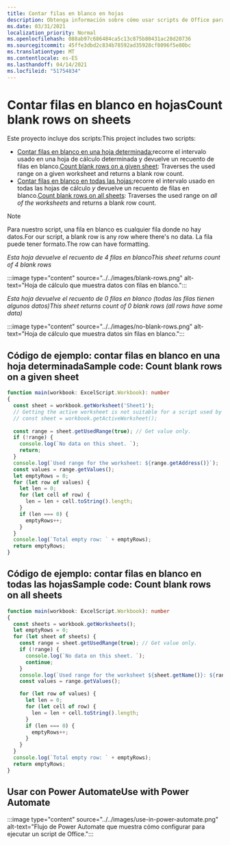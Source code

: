 ```yaml
---
title: Contar filas en blanco en hojas
description: Obtenga información sobre cómo usar scripts de Office para detectar si hay filas en blanco en lugar de datos en las hojas de cálculo y, a continuación, informe del recuento de filas en blanco que se usará en un flujo de Power Automate.
ms.date: 03/31/2021
localization_priority: Normal
ms.openlocfilehash: 088ab97c686484ca5c13c875b80431ac28d20736
ms.sourcegitcommit: 45ffe3dbd2c834b78592ad35928cf8096f5e80bc
ms.translationtype: MT
ms.contentlocale: es-ES
ms.lasthandoff: 04/14/2021
ms.locfileid: "51754834"
---
```

# <a name="count-blank-rows-on-sheets"></a><span data-ttu-id="17fb7-103">Contar filas en blanco en hojas</span><span class="sxs-lookup"><span data-stu-id="17fb7-103">Count blank rows on sheets</span></span>

<span data-ttu-id="17fb7-104">Este proyecto incluye dos scripts:</span><span class="sxs-lookup"><span data-stu-id="17fb7-104">This project includes two scripts:</span></span>

* <span data-ttu-id="17fb7-105">[Contar filas en blanco en una hoja determinada:](#sample-code-count-blank-rows-on-a-given-sheet)recorre el intervalo usado en una hoja de cálculo determinada y devuelve un recuento de filas en blanco.</span><span class="sxs-lookup"><span data-stu-id="17fb7-105">[Count blank rows on a given sheet](#sample-code-count-blank-rows-on-a-given-sheet): Traverses the used range on a given worksheet and returns a blank row count.</span></span>
* <span data-ttu-id="17fb7-106">[Contar filas en blanco en todas las hojas:](#sample-code-count-blank-rows-on-all-sheets)recorre el intervalo usado en todas las hojas de cálculo _y_ devuelve un recuento de filas en blanco.</span><span class="sxs-lookup"><span data-stu-id="17fb7-106">[Count blank rows on all sheets](#sample-code-count-blank-rows-on-all-sheets): Traverses the used range on _all of the worksheets_ and returns a blank row count.</span></span>

> [!NOTE]
> <span data-ttu-id="17fb7-107">Para nuestro script, una fila en blanco es cualquier fila donde no hay datos.</span><span class="sxs-lookup"><span data-stu-id="17fb7-107">For our script, a blank row is any row where there's no data.</span></span> <span data-ttu-id="17fb7-108">La fila puede tener formato.</span><span class="sxs-lookup"><span data-stu-id="17fb7-108">The row can have formatting.</span></span>

<span data-ttu-id="17fb7-109">_Esta hoja devuelve el recuento de 4 filas en blanco_</span><span class="sxs-lookup"><span data-stu-id="17fb7-109">_This sheet returns count of 4 blank rows_</span></span>

:::image type="content" source="../../images/blank-rows.png" alt-text="Hoja de cálculo que muestra datos con filas en blanco.":::

<span data-ttu-id="17fb7-111">_Esta hoja devuelve el recuento de 0 filas en blanco (todas las filas tienen algunos datos)_</span><span class="sxs-lookup"><span data-stu-id="17fb7-111">_This sheet returns count of 0 blank rows (all rows have some data)_</span></span>

:::image type="content" source="../../images/no-blank-rows.png" alt-text="Hoja de cálculo que muestra datos sin filas en blanco.":::

## <a name="sample-code-count-blank-rows-on-a-given-sheet"></a><span data-ttu-id="17fb7-113">Código de ejemplo: contar filas en blanco en una hoja determinada</span><span class="sxs-lookup"><span data-stu-id="17fb7-113">Sample code: Count blank rows on a given sheet</span></span>

```TypeScript
function main(workbook: ExcelScript.Workbook): number
{
  const sheet = workbook.getWorksheet('Sheet1'); 
  // Getting the active worksheet is not suitable for a script used by Power Automate.
  // const sheet = workbook.getActiveWorksheet();
  
  const range = sheet.getUsedRange(true); // Get value only.
  if (!range) {
    console.log(`No data on this sheet. `);
    return;
  }
  console.log(`Used range for the worksheet: ${range.getAddress()}`);
  const values = range.getValues();
  let emptyRows = 0;
  for (let row of values) {
    let len = 0; 
    for (let cell of row) {
      len = len + cell.toString().length;
    }
    if (len === 0) { 
      emptyRows++;
    }
  }
  console.log(`Total empty row: ` + emptyRows);
  return emptyRows;
}
```

## <a name="sample-code-count-blank-rows-on-all-sheets"></a><span data-ttu-id="17fb7-114">Código de ejemplo: contar filas en blanco en todas las hojas</span><span class="sxs-lookup"><span data-stu-id="17fb7-114">Sample code: Count blank rows on all sheets</span></span>

```TypeScript
function main(workbook: ExcelScript.Workbook): number
{
  const sheets = workbook.getWorksheets();
  let emptyRows = 0;
  for (let sheet of sheets) { 
    const range = sheet.getUsedRange(true); // Get value only.
    if (!range) {
      console.log(`No data on this sheet. `);
      continue;
    }
    console.log(`Used range for the worksheet ${sheet.getName()}: ${range.getAddress()}`);
    const values = range.getValues();

    for (let row of values) {
      let len = 0;
      for (let cell of row) {
        len = len + cell.toString().length;
      }
      if (len === 0) {
        emptyRows++;
      }
    }
  }
  console.log(`Total empty row: ` + emptyRows);
  return emptyRows;
}
```

## <a name="use-with-power-automate"></a><span data-ttu-id="17fb7-115">Usar con Power Automate</span><span class="sxs-lookup"><span data-stu-id="17fb7-115">Use with Power Automate</span></span>

:::image type="content" source="../../images/use-in-power-automate.png" alt-text="Flujo de Power Automate que muestra cómo configurar para ejecutar un script de Office.":::
